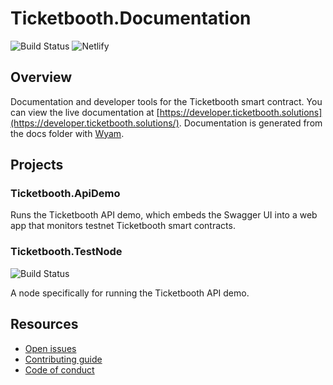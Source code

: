 # Ticketbooth.Documentation

![Build Status](https://dev.azure.com/developmomentum/Ticketbooth/_apis/build/status/Docs?branchName=master)
![Netlify](https://img.shields.io/netlify/c03dc389-d69c-4203-bd5f-540f145e2896)

## Overview

Documentation and developer tools for the Ticketbooth smart contract. You can view the live documentation at [https://developer.ticketbooth.solutions](https://developer.ticketbooth.solutions/).  Documentation is generated from the docs folder with [Wyam](https://wyam.io/).

## Projects

### Ticketbooth.ApiDemo

Runs the Ticketbooth API demo, which embeds the Swagger UI into a web app that monitors testnet Ticketbooth smart contracts.

### Ticketbooth.TestNode
![Build Status](https://dev.azure.com/developmomentum/Ticketbooth/_apis/build/status/Test%20Node?branchName=master)

A node specifically for running the Ticketbooth API demo.

## Resources

* [Open issues](https://github.com/ticketbooth-solutions/Ticketbooth.Documentation/issues)
* [Contributing guide](https://github.com/ticketbooth-solutions/Ticketbooth.Documentation/blob/master/CONTRIBUTING.md)
* [Code of conduct](https://github.com/ticketbooth-solutions/Ticketbooth.Documentation/blob/master/CODE_OF_CONDUCT.md)
